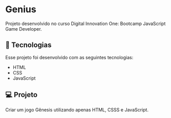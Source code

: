 # Genius
Projeto desenvolvido no curso Digital Innovation One: Bootcamp JavaScript Game Developer.

## 🚀 Tecnologias

Esse projeto foi desenvolvido com as seguintes tecnologias:

- HTML
- CSS
- JavaScript

## 💻 Projeto

Criar um jogo Gênesis utilizando apenas HTML, CSSS e JavaScript.